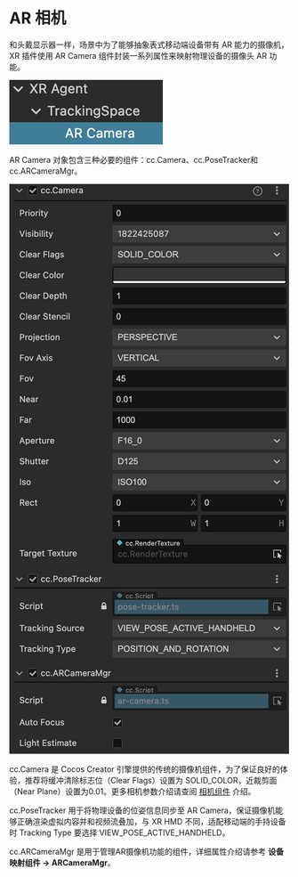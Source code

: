 # AR 相机

和头戴显示器一样，场景中为了能够抽象表式移动端设备带有 AR 能力的摄像机，XR 插件使用 AR Camera 组件封装一系列属性来映射物理设备的摄像头 AR 功能。

![ar-camera-node](ar-camera/ar-camera-node.png)

AR Camera 对象包含三种必要的组件：cc.Camera、cc.PoseTracker和cc.ARCameraMgr。

![ar-camera/ar-camera-comp.png](ar-camera/ar-camera-comp.png)

cc.Camera 是 Cocos Creator 引擎提供的传统的摄像机组件，为了保证良好的体验，推荐将缓冲清除标志位（Clear Flags）设置为 SOLID_COLOR，近裁剪面（Near Plane）设置为0.01。更多相机参数介绍请查阅 [相机组件](../../editor/components/camera-component.md#相机组件) 介绍。

cc.PoseTracker 用于将物理设备的位姿信息同步至 AR Camera，保证摄像机能够正确渲染虚拟内容并和视频流叠加，与 XR HMD 不同，适配移动端的手持设备时 Tracking Type 要选择 VIEW_POSE_ACTIVE_HANDHELD。

cc.ARCameraMgr 是用于管理AR摄像机功能的组件，详细属性介绍请参考 **设备映射组件 -> ARCameraMgr**。
